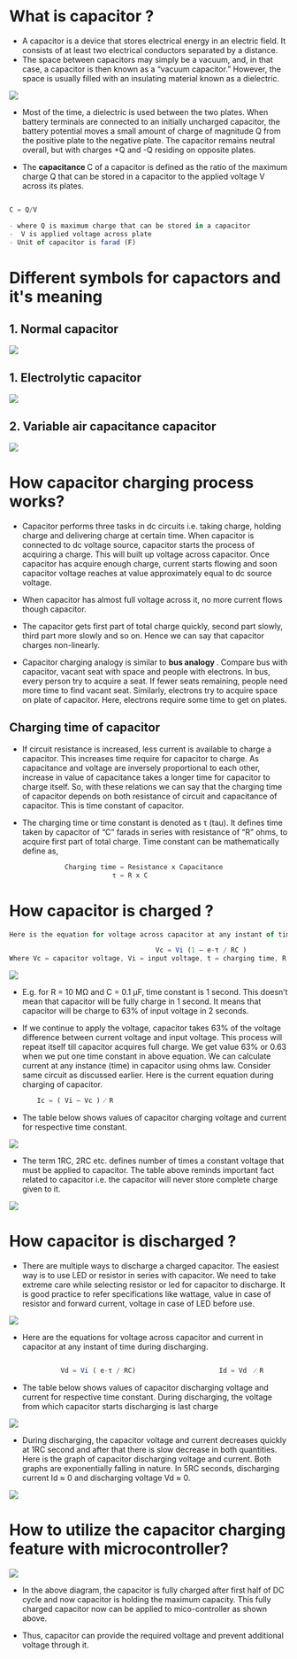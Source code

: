# What is capacitor ? #
- A capacitor is a device that stores electrical energy in an electric field. It consists of at least two electrical conductors separated by a distance.
- The space between capacitors may simply be a vacuum, and, in that case, a capacitor is then known as a “vacuum capacitor.” However, the space is usually filled with an insulating material known as a dielectric.

<img src="img/img1.png"/>

- Most of the time, a dielectric is used between the two plates. When battery terminals are connected to an initially uncharged capacitor, the battery potential moves a small amount of charge of magnitude Q from the positive plate to the negative plate. The capacitor remains neutral overall, but with charges +Q and -Q residing on opposite plates.

- The <b>capacitance </b> C of a capacitor is defined as the ratio of the maximum charge Q that can be stored in a capacitor to the applied voltage V across its plates.

```js

C = Q/V

- where Q is maximum charge that can be stored in a capacitor
-  V is applied voltage across plate
- Unit of capacitor is farad (F)

```

# Different symbols for capactors and it's meaning #
## 1. Normal capacitor ##
<img src="img/img4.png"/>

## 1. Electrolytic capacitor ##
<img src="img/img2.png"/>


## 2. Variable air capacitance capacitor ##
<img src="img/img3.png"/>

# How capacitor charging process works? #
- Capacitor performs three tasks in dc circuits i.e. taking charge, holding charge and delivering charge at certain time. When capacitor is connected to dc voltage source, capacitor starts the process of acquiring a charge. This will built up voltage across capacitor. Once capacitor has acquire enough charge, current starts flowing and soon capacitor voltage reaches at value approximately equal to dc source voltage.

- When capacitor has almost full voltage across it, no more current flows though capacitor.

-  The capacitor gets first part of total charge quickly, second part slowly, third part more slowly and so on. Hence we can say that capacitor charges non-linearly.

- Capacitor charging analogy is similar to <b>bus analogy </b>. Compare bus with capacitor, vacant seat with space and people with electrons. In bus, every person try to acquire a seat. If fewer seats remaining, people need more time to find vacant seat. Similarly, electrons try to acquire space on plate of capacitor. Here, electrons require some time to get on plates. 

## Charging time of capacitor ##
- If circuit resistance is increased, less current is available to charge a capacitor. This increases time require for capacitor to charge. As capacitance and voltage are inversely proportional to each other, increase in value of capacitance takes a longer time for capacitor to charge itself. So, with these relations we can say that the charging time of capacitor depends on both resistance of circuit and capacitance of capacitor. This is time constant of capacitor. 

- The charging time or time constant is denoted as τ (tau). It defines time taken by capacitor of “C” farads in series with resistance of “R” ohms, to acquire first part of total charge. Time constant can be mathematically define as,

```js
              Charging time = Resistance x Capacitance
                          τ = R x C
```

# How capacitor is charged ? #
```js
Here is the equation for voltage across capacitor at any instant of time during charging.

                                     Vc = Vi (1 – e-τ / RC )
Where Vc = capacitor voltage, Vi = input voltage, t = charging time, R = resistance, C = capacitance 
```
<img src="img/img5.gif"/>

- E.g. for R = 10 MΩ and C = 0.1 µF, time constant is 1 second. This doesn’t mean that capacitor will be fully charge in 1 second. It means that capacitor will be charge to 63% of input voltage in 2 seconds. 

- If we continue to apply the voltage, capacitor takes 63% of the voltage difference between current voltage and input voltage. This process will repeat itself till capacitor acquires full charge. We get value 63% or 0.63 when we put one time constant in above equation. We can calculate current at any instance (time) in capacitor using ohms law. Consider same circuit as discussed earlier. Here is the current equation during charging of capacitor.

```js
       Ic = ( Vi – Vc ) ⁄ R
```
- The table below shows values of capacitor charging voltage and current for respective time constant.

<img src="img/img6.png"/>

- The term 1RC, 2RC etc. defines number of times a constant voltage that must be applied to capacitor. The table above reminds important fact related to capacitor i.e. the capacitor will never store complete charge given to it.

<img src="img/img7.png"/>

# How capacitor is discharged ? 
- There are multiple ways to discharge a charged capacitor. The easiest way is to use LED or resistor in series with capacitor. We need to take extreme care while selecting resistor or led for capacitor to discharge. It is good practice to refer specifications like wattage, value in case of resistor and forward current, voltage in case of LED before use. 

<img src="img/img8.gif"/>

- Here are the equations for voltage across capacitor and current in capacitor at any instant of time during discharging.

```js

             Vd = Vi ( e-τ / RC)                     Id = Vd  ⁄ R
```
- The table below shows values of capacitor discharging voltage and current for respective time constant. During discharging, the voltage from which capacitor starts discharging is last charge

<img src="img/img9.png"/>

- During discharging, the capacitor voltage and current decreases quickly at 1RC second and after that there is slow decrease in both quantities. Here is the graph of capacitor discharging voltage and current. Both graphs are exponentially falling in nature. In 5RC seconds, discharging current Id ≈ 0 and discharging voltage Vd ≈ 0.

<img src="img/img10.png"/>

# How to utilize the capacitor charging feature with microcontroller? #

<img src="img/img11.png"/>

- In the above diagram, the capacitor is fully charged after first half of DC cycle and now capacitor is holding the maximum capacity. This fully charged capacitor now can be applied to mico-controller as shown above.

- Thus, capacitor can provide the required voltage and prevent additional voltage through it.
